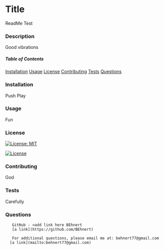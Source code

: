 
  

  # Title
  ReadMe Test
  
  ### Description
  Good vibrations

  ##### Table of Contents

   [Installation](#installation)
   [Usage](#usage)
   [License](#license)
   [Contributing](#contributing)
   [Tests](#tests)
   [Questions](#questions)
  
  ### Installation
  Push Play

  ### Usage
  Fun

  ### License
  [![License: MIT](https://img.shields.io/badge/License-MIT-yellow.svg)](https://opensource.org/licenses/MIT)
 
 [![License](https://img.shields.io/badge/License-Apache%202.0-blue.svg)](https://opensource.org/licenses/Apache-2.0)
 
  ### Contributing
  God

  ### Tests
  Carefully

  ### Questions
       GitHub - <add link here BEhnert
       [a link](https://github.com/BEhnert)
      
       For additional questions, please email me at: behnert77@gmail.com
      [a link](mailto:behnert77@gmail.com)

 
